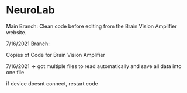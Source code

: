 # NeuroLab

Main Branch:
Clean code before editing from the Brain Vision Amplifier website.



7/16/2021 Branch:

Copies of Code for Brain Vision Amplifier

7/16/2021 -> got multiple files to read automatically and save all data into one file

if device doesnt connect, restart code
